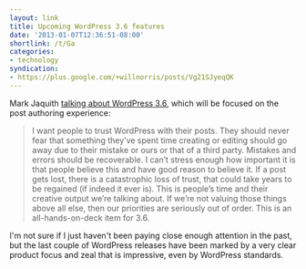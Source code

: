 ```yaml
---
layout: link
title: Upcoming WordPress 3.6 features
date: '2013-01-07T12:36:51-08:00'
shortlink: /t/Ga
categories:
- technology
syndication:
- https://plus.google.com/+willnorris/posts/Vg21SJyeqQK
---
```

Mark Jaquith [talking about WordPress 3.6][], which will be focused on the post authoring experience:

> I want people to trust WordPress with their posts. They should never fear that something they’ve spent time creating
> or editing should go away due to their mistake or ours or that of a third party. Mistakes and errors should be
> recoverable. I can’t stress enough how important it is that people believe this and have good reason to believe it. If
> a post gets lost, there is a catastrophic loss of trust, that could take years to be regained (if indeed it ever is).
> This is people’s time and their creative output we’re talking about. If we’re not valuing those things above all else,
> then our priorities are seriously out of order. This is an all-hands-on-deck item for 3.6.

I'm not sure if I just haven't been paying close enough attention in the past, but the last couple of WordPress releases
have been marked by a very clear product focus and zeal that is impressive, even by WordPress standards.

[talking about WordPress 3.6]: http://make.wordpress.org/core/2013/01/07/wordpress-3-6-autosave-and-post-locking/
